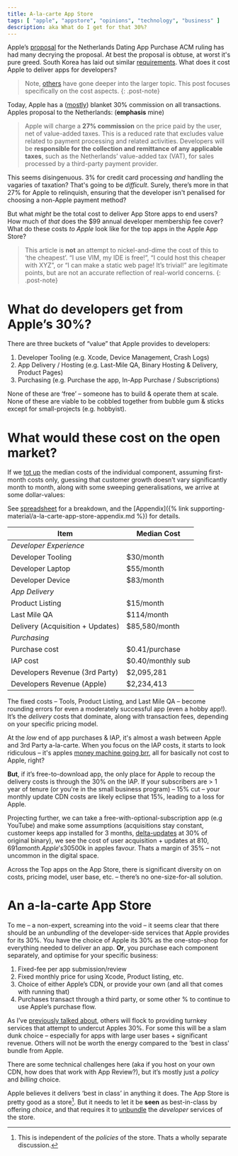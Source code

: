 ```yaml
---
title: A-la-carte App Store
tags: [ "apple", "appstore", "opinions", "technology", "business" ]
description: aka What do I get for that 30%?
---
```


Apple’s [proposal](https://developer.apple.com/news/?id=uub8j2f1) for the Netherlands Dating App Purchase ACM ruling has had many decrying the proposal. At best the proposal is obtuse, at worst it's pure greed. South Korea has laid out similar [requirements](https://www.reuters.com/technology/skorea-targets-apple-over-new-app-store-regulation-2021-10-15/). What does it cost Apple to deliver apps for developers?

> Note, [others](https://daringfireball.net/2022/02/going_dutch) have gone deeper into the larger topic. This post focuses specifically on the cost aspects.
{: .post-note}

Today, Apple has a ([mostly](https://developer.apple.com/app-store/review/guidelines/#3.1.3a)) blanket 30% commission on all transactions. Apples proposal to the Netherlands: (**emphasis** mine)

> Apple will charge a **27% commission** on the price paid by the user, net of value-added taxes. This is a reduced rate that excludes value related to payment processing and related activities. Developers will be **responsible for the collection and remittance of any applicable taxes**, such as the Netherlands’ value-added tax (VAT), for sales processed by a third-party payment provider.

This seems disingenuous. 3% for credit card processing _and_ handling the vagaries of taxation? That's going to be _difficult_. Surely, there’s more in that 27% for Apple to relinquish, ensuring that the developer isn't penalised for choosing a non-Apple payment method?

But what _might_ be the total cost to deliver App Store apps to end users? How much of _that_ does the $99 annual developer membership fee cover? What do these costs _to Apple_ look like for the top apps in the Apple App Store?

> This article is **not** an attempt to nickel-and-dime the cost of this to ‘the cheapest’. “I use VIM, my IDE is free!”, “I could host this cheaper with XYZ”, or “I can make a static web page! It’s trivial!” are legitimate points, but are not an accurate reflection of real-world concerns.
{: .post-note}

# What do developers get from Apple’s 30%?

There are three buckets of “value” that Apple provides to developers:

1. Developer Tooling (e.g. Xcode, Device Management, Crash Logs)
2. App Delivery / Hosting (e.g. Last-Mile QA, Binary Hosting & Delivery, Product Pages)
3. Purchasing (e.g. Purchase the app, In-App Purchase / Subscriptions)

None of these are ‘free’ – someone has to build & operate them at scale. None of these are viable to be cobbled together from bubble gum & sticks except for small-projects (e.g. hobbyist).

# What would these cost on the open market?

If we [tot up](https://www.merriam-webster.com/dictionary/tot%20up) the median costs of the individual component, assuming first-month costs only, guessing that customer growth doesn’t vary significantly month to month, along with some sweeping generalisations, we arrive at some dollar-values:

See [spreadsheet](https://1drv.ms/x/s!Ap3hdML7twidk58sVkJK_lZMKh8J9g?e=ZR54Se) for a breakdown, and the [Appendix]({% link supporting-material/a-la-carte-app-store-appendix.md %}) for details.

| **Item**                         | **Median Cost**   |
| -------------------------------- | ----------------- |
| _Developer Experience_           |                   |
| Developer Tooling                | $30/month         |
| Developer Laptop                 | $55/month         |
| Developer Device                 | $83/month         |
| _App Delivery_                   |                   |
| Product Listing                  | $15/month         |
| Last Mile QA                     | $114/month        |
| Delivery (Acquisition + Updates) | $85,580/month     |
| _Purchasing_                     |                   |
| Purchase cost                    | $0.41/purchase    |
| IAP cost                         | $0.40/monthly sub |
| Developers Revenue (3rd Party)   | $2,095,281        |
| Developers Revenue (Apple)       | $2,234,413        |

The fixed costs – Tools, Product Listing, and Last Mile QA – become rounding errors for even a moderately successful app (even a hobby app!). It’s the _delivery_ costs that dominate, along with transaction fees, depending on your specific pricing model.

At the _low_ end of app purchases & IAP, it's almost a wash between Apple and 3rd Party a-la-carte. When you focus on the IAP costs, it starts to look ridiculous – it's apples [money machine going brr](https://www.youtube.com/watch?v=O1hCLBTD5RM), all for basically not cost to Apple, right?

**But**, if it’s free-to-download app, the only place for Apple to recoup the delivery costs is through the 30% on the IAP. If your subscribers are > 1 year of tenure (or you're in the small business program) – 15% cut – your monthly update CDN costs are likely eclipse that 15%, leading to a loss for Apple.

Projecting further, we can take a free-with-optional-subscription app (e.g YouTube) and make some assumptions (acquisitions stay constant, customer keeps app installed for 3 months, [delta-updates](https://developer.apple.com/documentation/xcode/doing-advanced-optimization-to-further-reduce-your-app-s-size) at 30% of original binary), we see the cost of user acquisition + updates at $810,691 a month. Apple's 30% cut covers this, with approximately 50% of that going on the CDN costs _alone_. That means for those tenured subscribers, the 15% won't cover the CDN costs. Ultimately, if you compare the 3rd party costs to Apple's revenue, it's ~$500k in apples favour. Thats a margin of 35% – not uncommon in the digital space.

Across the Top apps on the App Store, there is significant diversity on on costs, pricing model, user base, etc. –  there’s no one-size-for-all solution.

# An a-la-carte App Store

To me – a non-expert, screaming into the void – it seems clear that there should be an _unbundling_ of the developer-side services that Apple provides for its 30%. You have the choice of Apple its 30% as the one-stop-shop for everything needed to deliver an app. **Or**, you purchase each component separately, and optimise for your specific business:

1. Fixed-fee per app submission/review
2. Fixed monthly price for using Xcode, Product listing, etc.
3. Choice of either Apple’s CDN, or provide your own (and all that comes with running that)
4. Purchases transact through a third party, or some other % to continue to use Apple’s purchase flow.

As I’ve [previously talked about](https://www.codevoid.net/ruminations/2021/03/21/decoupled-app-stores.html), others will flock to providing turnkey services that attempt to undercut Apples 30%. For some this will be a slam dunk choice – especially for apps with large user bases + significant revenue. Others will not be worth the energy compared to the 'best in class' bundle from Apple.

There are some technical challenges here (aka if you host on your own CDN, how does that work with App Review?), but it’s mostly just a _policy_ and _billing_ choice.

Apple believes it delivers ‘best in class’ in anything it does. The App Store is pretty good as a store[^store-policy]. But it needs to let it be **seen** as best-in-class by offering _choice_, and that requires it to [unbundle](https://stratechery.com/outline/bundling-and-unbundling/) the _developer_ services of the store.

[^store-policy]: This is independent of the _policies_ of the store. Thats a wholly separate discussion.